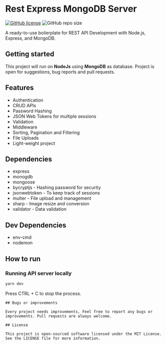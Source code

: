 # Rest Express MongoDB Server

[![GitHub license](https://img.shields.io/github/license/smitbarmase/rest-express-mongodb-server)](https://github.com/smitbarmase/rest-express-mongodb-server/blob/master/LICENSE)
![GitHub repo size](https://img.shields.io/github/repo-size/smitbarmase/rest-express-mongodb-server)

A ready-to-use boilerplate for REST API Development with Node.js, Express, and MongoDB.

## Getting started

This project will run on **NodeJs** using **MongoDB** as database. Project is open for suggestions, bug reports and pull requests.

## Features

- Authentication
- CRUD APIs
- Password Hashing
- JSON Web Tokens for multiple sessions
- Validation
- Middleware
- Sorting, Pagination and Filtering
- File Uploads
- Light-weight project

## Dependencies

- express
- monogdb
- mongoose
- bycryptjs - Hashing password for security
- jsonwebtoken - To keep track of sessions
- multer - File upload and management
- sharp - Image resize and conversion
- validator - Data validation

## Dev Dependencies

- env-cmd
- nodemon

## How to run

### Running API server locally

```bash
yarn dev
```

Press CTRL + C to stop the process.

```
## Bugs or improvements

Every project needs improvements, Feel free to report any bugs or improvements. Pull requests are always welcome.

## License

This project is open-sourced software licensed under the MIT License. See the LICENSE file for more information.
```
